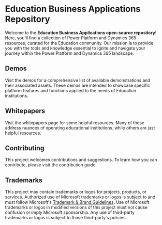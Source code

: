 # Education Business Applications Repository

Welcome to the **Education Business Applications open-source repository**! Here, you'll find a collection of Power Platform and Dynamics 365 resources, curated for the Education community. Our mission is to provide you with the tools and knowledge essential to ignite and navigate your journey within the Power Platform and Dynamics 365 landscape.

## Demos
Visit the demos for a comprehensive list of available demonstrations and their associated assets. These demos are intended to showcase specific platform features and functions applied to the needs of Education institutions.

## Whitepapers
Visit the whitepapers page for some helpful resources. Many of these address nuances of operating educational institutions, while others are just helpful resources.

## Contributing
This project welcomes contributions and suggestions. To learn how you can contribute, please visit the contribution guide.

## Trademarks
This project may contain trademarks or logos for projects, products, or services. Authorized use of Microsoft trademarks or logos is subject to and must follow Microsoft's [Trademark & Brand Guidelines](https://www.microsoft.com/en-us/legal/intellectualproperty/trademarks/usage/general.aspx). Use of Microsoft trademarks or logos in modified versions of this project must not cause confusion or imply Microsoft sponsorship. Any use of third-party trademarks or logos is subject to those third-party's policies.
